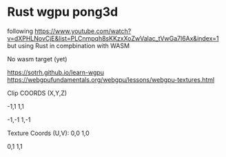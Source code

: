 # Rust wgpu pong3d

following https://www.youtube.com/watch?v=dXPHLNovCjE&list=PLCnmpqh8sKKzxXoZwValac_tVwGa7l6Ax&index=1
but using Rust in compbination with WASM


No wasm target (yet)


https://sotrh.github.io/learn-wgpu
https://webgpufundamentals.org/webgpu/lessons/webgpu-textures.html



Clip COORDS (X,Y,Z)

-1,1            1,1



-1,-1           1,-1




Texture Coords (U,V):
0,0      1,0

0,1      1,1